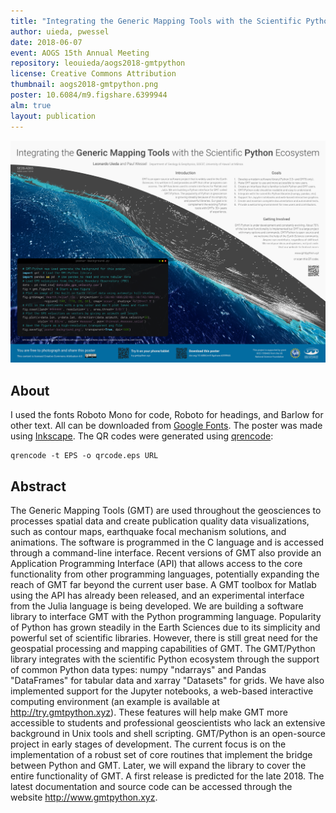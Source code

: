 ```yaml
---
title: "Integrating the Generic Mapping Tools with the Scientific Python Ecosystem"
author: uieda, pwessel
date: 2018-06-07
event: AOGS 15th Annual Meeting
repository: leouieda/aogs2018-gmtpython
license: Creative Commons Attribution
thumbnail: aogs2018-gmtpython.png
poster: 10.6084/m9.figshare.6399944
alm: true
layout: publication
---
```



![The poster presented at the meeting.](/images/poster-aogs2018.png)

## About

I used the fonts Roboto Mono for code, Roboto for headings, and Barlow for
other text.
All can be downloaded from [Google Fonts](https://fonts.google.com/).
The poster was made using [Inkscape](https://inkscape.org/).
The QR codes were generated using [qrencode](https://github.com/fukuchi/libqrencode):

    qrencode -t EPS -o qrcode.eps URL


## Abstract

The Generic Mapping Tools (GMT) are used throughout the geosciences to
processes spatial data and create publication quality data visualizations, such
as contour maps, earthquake focal mechanism solutions, and animations. The
software is programmed in the C language and is accessed through a command-line
interface. Recent versions of GMT also provide an Application Programming
Interface (API) that allows access to the core functionality from other
programming languages, potentially expanding the reach of GMT far beyond the
current user base. A GMT toolbox for Matlab using the API has already been
released, and an experimental interface from the Julia language is being
developed. We are building a software library to interface GMT with the Python
programming language. Popularity of Python has grown steadily in the Earth
Sciences due to its simplicity and powerful set of scientific libraries.
However, there is still great need for the geospatial processing and mapping
capabilities of GMT. The GMT/Python library integrates with the scientific
Python ecosystem through the support of common Python data types: numpy
"ndarrays" and Pandas "DataFrames" for tabular data and xarray "Datasets" for
grids. We have also implemented support for the Jupyter notebooks, a web-based
interactive computing environment (an example is available at
http://try.gmtpython.xyz). These features will help make GMT more accessible to
students and professional geoscientists who lack an extensive background in
Unix tools and shell scripting. GMT/Python is an open-source project in early
stages of development. The current focus is on the implementation of a robust
set of core routines that implement the bridge between Python and GMT. Later,
we will expand the library to cover the entire functionality of GMT. A first
release is predicted for the late 2018. The latest documentation and source
code can be accessed through the website http://www.gmtpython.xyz.

